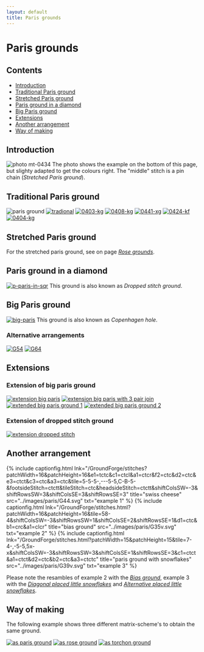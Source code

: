 ```yaml
---
layout: default
title: Paris grounds
---
```


# Paris grounds

## Contents

* [Introduction](#introduction)
* [Traditional Paris ground](#traditional-paris-ground)
* [Stretched Paris ground](#stretched-paris-ground)
* [Paris ground in a diamond](#paris-ground-in-a-diamond)
* [Big Paris ground](#big-paris-ground)
* [Extensions](#extensions)
* [Another arrangement](#another-arrangement)
* [Way of making](#way-of-making)

## Introduction

![photo mt-0434][ph-0434] 
The photo shows the example on the bottom of this page, but slighty adapted to get the colours right. The "middle" stitch is a pin chain (_Stretched Paris ground_).    
<p style="clear: both"></p>

[ph-0434]: ../images/paris/f-0434.png?align=right "0404-K adaption"

## Traditional Paris ground

![paris ground][pic-par-grnd]
[![tradional][P-0400-DG]][T-0400-DG] 
[![0403-kg][P-0403-KG]][T-0403-KG] 
[![0408-kg][P-0408-KG]][T-0408-KG] 
[![0441-xg][P-0441-XG]][T-0441-XG] 
[![0424-kf][P-0424-KF]][T-0424-KF] 
[![0404-kg][P-0404-KG]][T-0404-KG] 
<p style="clear: both"></p>

[pic-par-grnd]: ../images/paris/G04.svg?align=right "paris ground" 
[P-0400-DG]: ../images/paris/0400-dg.png "traditonal, 0400-D"
[P-0403-KG]: ../images/paris/0403-kg.png "0403-K"
[P-0408-KG]: ../images/paris/0408-kg.png "0408-K"
[P-0424-KF]: ../images/paris/0424-kf.png "0424-P"
[P-0441-XG]: ../images/paris/0441-xg.png "0441-X"
[P-0404-KG]: ../images/paris/0404-kg.png "0404-K"

[T-0400-DG]: /GroundForge/stitches?patchWidth=15&patchHeight=20&c1=ctct&a1=ctct&d2=ctct&tile=B-C-,---5&footsideStitch=ctctt&tileStitch=ctct&headsideStitch=ctctt&shiftColsSW=-2&shiftRowsSW=2&shiftColsSE=2&shiftRowsSE=2
[T-0403-KG]: /GroundForge/stitches?patchWidth=15&patchHeight=20&a1=c&c1=c&d2=tctct&tile=B-C-,---5&footsideStitch=ctctt&tileStitch=ctc&headsideStitch=ctctt&shiftColsSW=-2&shiftRowsSW=2&shiftColsSE=2&shiftRowsSE=2
[T-0424-KF]: /GroundForge/stitches?patchWidth=15&patchHeight=20&a1=ctctctcr&c1=ctctctcl&d2=ctctc&tile=B-C-,---5&footsideStitch=ctctt&tileStitch=ctc&headsideStitch=ctctt&shiftColsSW=-2&shiftRowsSW=2&shiftColsSE=2&shiftRowsSE=2
[T-0408-KG]: /GroundForge/stitches?patchWidth=15&patchHeight=20&c1=c&a1=c&d2=ctc&tile=B-C-,---5&footsideStitch=ctctt&tileStitch=ctc&headsideStitch=ctctt&shiftColsSW=-2&shiftRowsSW=2&shiftColsSE=2&shiftRowsSE=2
[T-0441-XG]: /GroundForge/stitches?patchWidth=15&patchHeight=20&c1=crclcrc&a1=clcrclc&d2=tct&tile=B-C-,---5&footsideStitch=ctctt&tileStitch=ctct&headsideStitch=ctctt&shiftColsSW=-2&shiftRowsSW=2&shiftColsSE=2&shiftRowsSE=2
[T-0404-KG]: /GroundForge/stitches?patchWidth=12&patchHeight=16&a1=cr&c1=cl&d2=ctctctc&tile=B-C-,---5&footsideStitch=ctctt&tileStitch=ctct&headsideStitch=ctctt&shiftColsSW=-2&shiftRowsSW=2&shiftColsSE=2&shiftRowsSE=2

## Stretched Paris ground

For the stretched paris ground, see on page [_Rose grounds_][p-rose-paris].       

[p-rose-paris]: ../docs/roses#stretched-paris-ground

## Paris ground in a diamond

[![p-paris-in-sqr]][t-paris-in-sqr]
This ground is also known as _Dropped stitch ground_.      
<p style="clear: both"></p>

[p-paris-in-sqr]: ../images/paris/g-paris-in-sqr.svg?align=left "dropped stitch ground"
[t-paris-in-sqr]: /GroundForge/stitches?patchWidth=16&patchHeight=16&a1=ctct&c1=ctct&e1=ctc&g1=ctc&b2=ctct&d2=ctc&f2=tctc&h2=ctc&a3=ctc&c3=ctc&e3=tctcr&g3=tctcl&b4=ctc&d4=tctct&h4=tctct&tile=C-B-5-5-,-5-5-5-5,5-5-5-5-,-5-5---5&footsideStitch=ctctt&tileStitch=ctc&headsideStitch=ctctt&shiftColsSW=-4&shiftRowsSW=4&shiftColsSE=4&shiftRowsSE=4

## Big Paris ground

[![big-paris][p-big-paris]][t-big-paris]
This ground is also known as _Copenhagen hole_.     
<p style="clear: both"></p>

### Alternative arrangements

[![G54][p-g54]][t-g54-1] 
[![G64][p-g64]][t-g64-1] 

[p-big-paris]: ../images/paris/g-big-paris.svg?align=left "big paris ground, 3412"
[p-g54]: ../images/paris/G54.svg "alternative placing big paris ground 1, 5401"
[p-g64]: ../images/paris/G64.svg "alternative placing big paris ground 2, 6401"

[t-big-paris]: /GroundForge/stitches?patchWidth=16&patchHeight=24&b1=ct&f1=ct&c2=c&e2=c&b3=ct&d3=ctc&f3=ct&tile=-5---5,--C-B-,-B-5-C&footsideStitch=ctctt&tileStitch=ct&headsideStitch=ctctt&shiftColsSW=-3&shiftRowsSW=3&shiftColsSE=3&shiftRowsSE=3
[t-g54-1]: /GroundForge/stitches?patchWidth=15&patchHeight=18&b1=ctc&e2=ctct&c2=ctct&a2=ctct&d3=ctct&b3=ctct&e4=ctcr&c4=ctcl&a4=ctct&tile=-5---,b-c-b,-5-5-,b-5-c&footsideStitch=ctctt&tileStitch=ctct&headsideStitch=ctctt&shiftColsSW=-4&shiftRowsSW=2&shiftColsSE=2&shiftRowsSE=4
[t-g64-1]: /GroundForge/stitches?patchWidth=15&patchHeight=18&e1=ct&c1=ctctt&a1=ctctr&d2=ctctl&b2=ctctr&e3=ct&a3=ct&d4=ctctl&b4=ctctr&e5=ct&a5=ct&tile=c-b-5,-5-5-,5---5,-c-b-,5---5&footsideStitch=ctctt&tileStitch=ct&headsideStitch=ctctt&shiftColsSW=-5&shiftRowsSW=1&shiftColsSE=1&shiftRowsSE=5

## Extensions

### Extension of big paris ground

[![extension big paris][p-ex-big]][t-ex-big] 
[![extension big paris with 3 pair join][p-ex-3p]][t-ex-3p] 
[![][p-ex-v1]][t-ex-v1] 
[![][p-ex-v2]][t-ex-v2]         
<p style="clear: both"></p>

### Extension of dropped stitch ground

[![extension dropped stitch][p-ex-drop]][t-ex-drop]

[p-ex-big]: ../images/paris/g-extended-big-paris.svg "extended big paris ground"
[p-ex-drop]: ../images/paris/g-extended-drop-stitch.svg "extended drop stitch ground"
[p-ex-3p]: ../images/paris/g-ebp-3-pair.svg "extended big paris ground with 3 pair joins"
[p-ex-v1]: ../images/paris/g-ebp-v1.svg "extended big paris ground 1"
[p-ex-v2]: ../images/paris/g-ebp-v2.svg "extended big paris ground 2"

[t-ex-drop]: /GroundForge/stitches?patchWidth=15&patchHeight=20&d1=ctct&e2=ctctlllllll&c2=ctctrrrrrrr&f3=ctctlllll&b3=ctctrrrrr&g4=ctctlll&a4=ctctrrr&tile=xxx5xxx,xx4-7xx,x4x-x7x,4xx-xx7&tileStitch=ctct&shiftColsSW=-4&shiftRowsSW=4&shiftColsSE=4&shiftRowsSE=4
[t-ex-big]: /GroundForge/stitches?patchWidth=15&patchHeight=20&g1=ctct&e1=ctct&c1=ctct&h2=ctct&f2=ctct&d2=ctct&b2=ctct&g3=ctct&c3=ctct&h4=ctct&f4=ctct&d4=ctct&b4=ctct&tile=--5-5-5-,-b-5-5-c,--5---5-,-b-c-b-c,&footsideStitch=ctctt&tileStitch=ctct&headsideStitch=ctctt&shiftColsSW=-4&shiftRowsSW=4&shiftColsSE=4&shiftRowsSE=4
[t-ex-3p]: /GroundForge/stitches?patchWidth=15&patchHeight=20&paintStitches=ctctl&g1=ctcll&e1=ctct&c1=ctcrr&h2=ctctt&f2=ctctl&d2=ctctr&b2=ctctt&g3=ctctl&c3=ctctr&h4=ctctl&g4=cr&f4=ctcl&d4=ctcr&c4=cl&b4=ctctr&tile=--7-5-4-,-b-5-5-c,--5---5-,-b8d-a1c,&shiftColsSW=-4&shiftRowsSW=4&shiftColsSE=4&shiftRowsSE=4
[t-ex-v1]: /GroundForge/stitches?patchWidth=15&patchHeight=25&paintStitches=ttctctt&f1=ctct&d1=ctct&a1=ttctctt&h2=ctcr&g2=ctct&f2=ctct&d2=ctcr&c2=ctct&b2=ctcl&g3=ctcr&c3=ctcl&h4=ctct&g4=ctct&f4=ctcr&d4=ctcl&c4=ctct&b4=ctct&tile=5--7-4--,-2B8-1C6,--5---5-,-B3C-B3C,&shiftColsSW=-4&shiftRowsSW=4&shiftColsSE=4&shiftRowsSE=4
[t-ex-v2]: /GroundForge/stitches?patchWidth=15&patchHeight=25&paintStitches=ctc&g1=ctct&c1=ctct&a1=ttctctctt&h2=ctc&g2=ctc&f2=ctc&d2=ctc&c2=ctc&b2=ctc&g3=ctc&c3=ctc&h4=ctct&g4=ctcl&f4=ctc&d4=ctc&c4=ctcr&b4=ctct&tile=5-4---7-,-21C-B86,--7---4-,-A1C-B8D&shiftColsSW=-4&shiftRowsSW=4&shiftColsSE=4&shiftRowsSE=4

## Another arrangement

{% include captionfig.html
    lnk="/GroundForge/stitches?patchWidth=16&patchHeight=16&e1=tctc&c1=ctcl&a1=ctcr&f2=ctc&d2=ctc&e3=ctct&c3=ctc&a3=ctc&tile=5-5-5-,---5-5,C-B-5-&footsideStitch=ctctt&tileStitch=ctc&headsideStitch=ctctt&shiftColsSW=-3&shiftRowsSW=3&shiftColsSE=3&shiftRowsSE=3"
    title="swiss cheese"
    src="../images/paris/G44.svg"
    txt="example 1"
%} 
{% include captionfig.html
    lnk="/GroundForge/stitches.html?patchWidth=16&patchHeight=16&tile=58-4&shiftColsSW=-3&shiftRowsSW=1&shiftColsSE=2&shiftRowsSE=1&d1=ctc&b1=crc&a1=clcr"
    title="bias ground"
    src="../images/paris/G35v.svg"
    txt="example 2"
%} 
{% include captionfig.html
    lnk="/GroundForge/stitches.html?patchWidth=15&patchHeight=15&tile=7-4-,-5-5,5x-x&shiftColsSW=-3&shiftRowsSW=3&shiftColsSE=1&shiftRowsSE=3&c1=ctct&a1=ctct&d2=ctc&b2=ctc&a3=ctctc"
    title="paris ground with snowflakes"
    src="../images/paris/G39v.svg"
    txt="example 3"
%}     

Please note the resambles of example 2 with the [_Bias ground_][page-bias-trad], example 3 with the [_Diagonal placed little snowflakes_][page-snow4-diag] and [_Alternative placed little snowflakes_][page-snow4-alt].  
<p style="clear: both"></p>

[page-bias-trad]: ../docs/bias#traditional-bias-ground
[page-snow4-diag]: ../docs/snowflakes#snowflakes-diagonal
[page-snow4-alt]: ../docs/snowflakes#other-arrangements

## Way of making

The following example shows three different matrix-scheme's to obtain the same ground.      

[![as paris ground][P-0404-P]][T-0404-P] 
[![as rose ground][P-0404-R]][T-0404-R]
[![as torchon ground][P-0404-T]][T-0404-T]

[P-0404-P]: ../images/paris/0404-kp.png "0404-K as paris ground"
[P-0404-R]: ../images/paris/0404-kr.png "0404-K as rose ground"
[P-0404-T]: ../images/paris/0404-kt.png "0404-K as torchon ground"

[T-0404-R]: /GroundForge/stitches?patchWidth=12&patchHeight=12&a1=ctc&b1=c&c1=ctct&d1=c&b2=l&d2=r&tile=5831,-4-7&footsideStitch=ctctt&tileStitch=ctct&headsideStitch=ctctt&shiftColsSW=-2&shiftRowsSW=2&shiftColsSE=2&shiftRowsSE=2
[T-0404-P]: /GroundForge/stitches?patchWidth=12&patchHeight=16&a1=cr&c1=cl&d2=ctctctc&tile=B-C-,---5&footsideStitch=ctctt&tileStitch=ctct&headsideStitch=ctctt&shiftColsSW=-2&shiftRowsSW=2&shiftColsSE=2&shiftRowsSE=2
[T-0404-T]: /GroundForge/stitches?patchWidth=12&patchHeight=16&b1=ctc&d1=ctct&a2=cr&c2=cl&tile=-5-5,5-5-&footsideStitch=ctctt&tileStitch=ctct&headsideStitch=ctctt&shiftColsSW=-2&shiftRowsSW=2&shiftColsSE=2&shiftRowsSE=2
        

